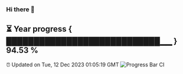 ### Hi there 👋
⏳ Year progress { ████████████████████████████▁▁ } 94.53 %
---
⏰ Updated on Tue, 12 Dec 2023 01:05:19 GMT
![Progress Bar CI](https://github.com/liununu/liununu/workflows/Progress%20Bar%20CI/badge.svg)
